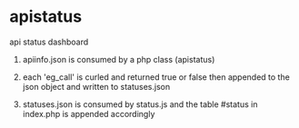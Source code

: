 apistatus
=========

api status dashboard


1. apiinfo.json is consumed by a php class (apistatus)

2. each 'eg_call' is curled and returned true or false then appended to the json object and written to statuses.json

3. statuses.json is consumed by status.js and the table #status in index.php is appended accordingly

